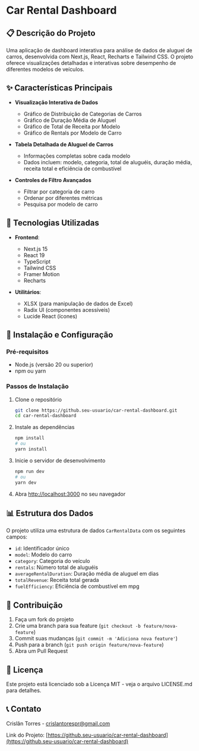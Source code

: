 # Car Rental Dashboard

## 📋 Descrição do Projeto

Uma aplicação de dashboard interativa para análise de dados de aluguel de carros, desenvolvida com Next.js, React, Recharts e Tailwind CSS. O projeto oferece visualizações detalhadas e interativas sobre desempenho de diferentes modelos de veículos.

## ✨ Características Principais

- **Visualização Interativa de Dados**
  - Gráfico de Distribuição de Categorias de Carros
  - Gráfico de Duração Média de Aluguel
  - Gráfico de Total de Receita por Modelo
  - Gráfico de Rentals por Modelo de Carro

- **Tabela Detalhada de Aluguel de Carros**
  - Informações completas sobre cada modelo
  - Dados incluem: modelo, categoria, total de aluguéis, duração média, receita total e eficiência de combustível

- **Controles de Filtro Avançados**
  - Filtrar por categoria de carro
  - Ordenar por diferentes métricas
  - Pesquisa por modelo de carro

## 🚀 Tecnologias Utilizadas

- **Frontend**:
  - Next.js 15
  - React 19
  - TypeScript
  - Tailwind CSS
  - Framer Motion
  - Recharts

- **Utilitários**:
  - XLSX (para manipulação de dados de Excel)
  - Radix UI (componentes acessíveis)
  - Lucide React (ícones)

## 🔧 Instalação e Configuração

### Pré-requisitos

- Node.js (versão 20 ou superior)
- npm ou yarn

### Passos de Instalação

1. Clone o repositório

   ```bash
   git clone https://github.seu-usuario/car-rental-dashboard.git
   cd car-rental-dashboard
   ```

2. Instale as dependências

   ```bash
   npm install
   # ou
   yarn install
   ```

3. Inicie o servidor de desenvolvimento

   ```bash
   npm run dev
   # ou
   yarn dev
   ```

4. Abra [http://localhost:3000](http://localhost:3000) no seu navegador

## 📊 Estrutura dos Dados

O projeto utiliza uma estrutura de dados `CarRentalData` com os seguintes campos:

- `id`: Identificador único
- `model`: Modelo do carro
- `category`: Categoria do veículo
- `rentals`: Número total de aluguéis
- `averageRentalDuration`: Duração média de aluguel em dias
- `totalRevenue`: Receita total gerada
- `fuelEfficiency`: Eficiência de combustível em mpg

## 🤝 Contribuição

1. Faça um fork do projeto
2. Crie uma branch para sua feature (`git checkout -b feature/nova-feature`)
3. Commit suas mudanças (`git commit -m 'Adiciona nova feature'`)
4. Push para a branch (`git push origin feature/nova-feature`)
5. Abra um Pull Request

## 📄 Licença

Este projeto está licenciado sob a Licença MIT - veja o arquivo LICENSE.md para detalhes.

## 📞 Contato

Crislân Torres - <crislantorespr@gmail.com>

Link do Projeto: [https://github.seu-usuario/car-rental-dashboard](https://github.seu-usuario/car-rental-dashboard)
